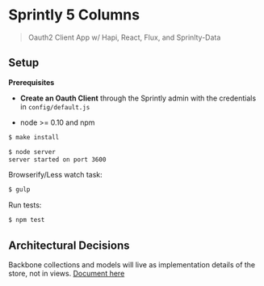 # Sprintly 5 Columns

> Oauth2 Client App w/ Hapi, React, Flux, and Sprinlty-Data

## Setup

**Prerequisites**

* **Create an Oauth Client** through the Sprintly admin with the credentials
in `config/default.js`

* node >= 0.10 and npm

```bash
$ make install
```

```bash
$ node server
server started on port 3600
```

Browserify/Less watch task:

```bash
$ gulp
```

Run tests:

```bash
$ npm test
```

## Architectural Decisions

Backbone collections and models will live as implementation details of the store, not in views. [Document here](https://docs.google.com/a/quickleft.com/document/d/128zIqfwTGUDdFF38nH-CD4IHVNFkbiZqoDGN8p-rmbw/edit#heading=h.1491m6n30hmq)


